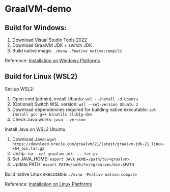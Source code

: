 # GraalVM-demo

## Build for Windows:

1. Download Visual Studio Tools 2022
2. Download GraalVM JDK + switch JDK
3. Build native image: ```./mvnw -Pnative native:compile```

Reference: [Installation on Windows Platforms](https://www.graalvm.org/latest/docs/getting-started/windows/)

## Build for Linux (WSL2)

Set-up WSL2:
1. Open cmd (admin), install Ubuntu: ```wsl --install -d Ubuntu```
2. (Optional) Switch WSL version: ```wsl --set-version Ubuntu 2```
3. Download dependencies required for building native executable: ```apt install gcc g++ binutils zlib1g-dev```
4. Check Java works: ```java --version```

Install Java on WSL2 Ubuntu:
1. Download Java: ```wget https://download.oracle.com/graalvm/21/latest/graalvm-jdk-21_linux-x64_bin.tar.gz```
2. Unzip:  ```tar -xzf graalvm-jdk-....tar.gz```
3. Set JAVA_HOME: ```export JAVA_HOME=/path/to/<graalvm>```
4. Update PATH: ```export PATH=/path/to/<graalvm>/bin:$PATH```

Build native Linux executable: ```./mvnw -Pnative native:compile```

Reference: [Installation on Linux Platforms](https://www.graalvm.org/latest/docs/getting-started/linux/)